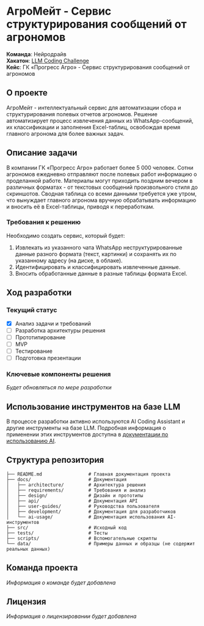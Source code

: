 # АгроМейт - Сервис структурирования сообщений от агрономов

**Команда**: Нейродрайв  
**Хакатон**: [LLM Coding Challenge](https://llm-challenge.com)  
**Кейс**: ГК «Прогресс Агро» - Сервис структурирования сообщений от агрономов

## О проекте

АгроМейт - интеллектуальный сервис для автоматизации сбора и структурирования полевых отчетов агрономов. Решение автоматизирует процесс извлечения данных из WhatsApp-сообщений, их классификации и заполнения Excel-таблиц, освобождая время главного агронома для более важных задач.

## Описание задачи

В компании ГК «Прогресс Агро» работает более 5 000 человек. Сотни агрономов ежедневно отправляют после полевых работ информацию о проделанной работе. Материалы могут приходить поздним вечером в различных форматах - от текстовых сообщений произвольного стиля до скриншотов. Сводная таблица со всеми данными требуется уже утром, что вынуждает главного агронома вручную обрабатывать информацию и вносить её в Excel-таблицы, приводя к переработкам.

### Требования к решению

Необходимо создать сервис, который будет:

1. Извлекать из указанного чата WhatsApp неструктурированные данные разного формата (текст, картинки) и сохранять их по указанному адресу (на диске, в облаке).
2. Идентифицировать и классифицировать извлеченные данные.
3. Вносить обработанные данные в разные таблицы формата Excel.

## Ход разработки

### Текущий статус

- [x] Анализ задачи и требований
- [ ] Разработка архитектуры решения
- [ ] Прототипирование
- [ ] MVP
- [ ] Тестирование
- [ ] Подготовка презентации

### Ключевые компоненты решения

*Будет обновляться по мере разработки*

## Использование инструментов на базе LLM

В процессе разработки активно используются AI Coding Assistant и другие инструменты на базе LLM. Подробная информация о применении этих инструментов доступна в [документации по использованию AI](./docs/ai-usage/README.md).

## Структура репозитория

```
├── README.md                 # Главная документация проекта
├── docs/                     # Документация
│   ├── architecture/         # Архитектура решения
│   ├── requirements/         # Требования и анализ
│   ├── design/               # Дизайн и прототипы
│   ├── api/                  # Документация API
│   ├── user-guides/          # Руководства пользователя
│   ├── development/          # Документация для разработчиков
│   └── ai-usage/             # Документация использования AI-инструментов
├── src/                      # Исходный код
├── tests/                    # Тесты
├── scripts/                  # Вспомогательные скрипты
└── data/                     # Примеры данных и образцы (не содержит реальных данных)
```

## Команда проекта

*Информация о команде будет добавлена*

## Лицензия

*Информация о лицензировании будет добавлена* 